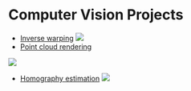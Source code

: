 # Computer Vision Projects
* [Inverse warping](https://github.com/yanfengliu/computer_vision_projects/tree/master/inverse_warping)
![](https://i.imgur.com/4sx4EGU.jpg)
* [Point cloud rendering](https://github.com/yanfengliu/computer_vision_projects/tree/master/point_cloud_rendering)

![](https://i.imgur.com/vsB6gLH.png)
* [Homography estimation](https://github.com/yanfengliu/computer_vision_projects/tree/master/homography_estimation)
![](https://i.imgur.com/O4BhiFI.jpg)
